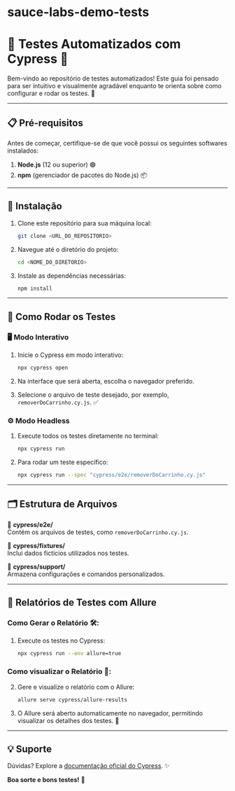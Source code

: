 # sauce-labs-demo-tests
# 🌟 Testes Automatizados com Cypress 🌟

Bem-vindo ao repositório de testes automatizados! Este guia foi pensado para ser intuitivo e visualmente agradável enquanto te orienta sobre como configurar e rodar os testes. 🚀

---

## 📋 Pré-requisitos

Antes de começar, certifique-se de que você possui os seguintes softwares instalados:

1. **Node.js** (12 ou superior) 🟢
2. **npm** (gerenciador de pacotes do Node.js) 📦

---

## 🔧 Instalação

1. Clone este repositório para sua máquina local:
   ```bash
   git clone <URL_DO_REPOSITORIO>
   ```

2. Navegue até o diretório do projeto:
   ```bash
   cd <NOME_DO_DIRETORIO>
   ```

3. Instale as dependências necessárias:
   ```bash
   npm install
   ```

---

## 🚦 Como Rodar os Testes

### 🖥️ Modo Interativo

1. Inicie o Cypress em modo interativo:
   ```bash
   npx cypress open
   ```

2. Na interface que será aberta, escolha o navegador preferido.
3. Selecione o arquivo de teste desejado, por exemplo, `removerDoCarrinho.cy.js`. ✅

### ⚙️ Modo Headless

1. Execute todos os testes diretamente no terminal:
   ```bash
   npx cypress run
   ```

2. Para rodar um teste específico:
   ```bash
   npx cypress run --spec "cypress/e2e/removerDoCarrinho.cy.js"
   ```

---

## 🗂️ Estrutura de Arquivos

📂 **cypress/e2e/**  
Contém os arquivos de testes, como `removerDoCarrinho.cy.js`.

📂 **cypress/fixtures/**  
Inclui dados fictícios utilizados nos testes.

📂 **cypress/support/**  
Armazena configurações e comandos personalizados.

---

## 🚀 Relatórios de Testes com Allure

### Como Gerar o Relatório 🛠️:
1. Execute os testes no Cypress:
   ```bash
   npx cypress run --env allure=true

### Como visualizar o Relatório 👀:
2. Gere e visualize o relatório com o Allure:
   ```bash
   allure serve cypress/allure-results

3. O Allure será aberto automaticamente no navegador, permitindo visualizar os detalhes dos testes. 📖
---

## 💡 Suporte

Dúvidas? Explore a [documentação oficial do Cypress](https://docs.cypress.io/). ✨

**Boa sorte e bons testes!** 🧪
